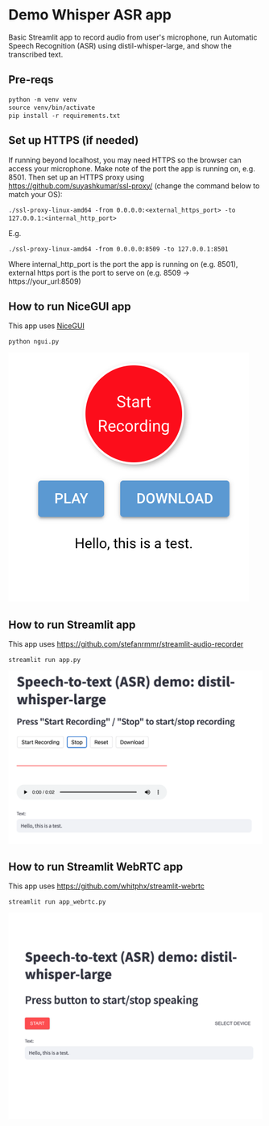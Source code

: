 # Demo Whisper ASR app
Basic Streamlit app to record audio from user's microphone, run Automatic Speech Recognition (ASR) using distil-whisper-large, and show the transcribed text.

## Pre-reqs
```
python -m venv venv
source venv/bin/activate
pip install -r requirements.txt
```

## Set up HTTPS (if needed)
If running beyond localhost, you may need HTTPS so the browser can access your microphone.
Make note of the port the app is running on, e.g. 8501. Then set up an HTTPS proxy using https://github.com/suyashkumar/ssl-proxy/ (change the command below to match your OS):
```
./ssl-proxy-linux-amd64 -from 0.0.0.0:<external_https_port> -to 127.0.0.1:<internal_http_port>
```
E.g.
```
./ssl-proxy-linux-amd64 -from 0.0.0.0:8509 -to 127.0.0.1:8501
```
Where internal_http_port is the port the app is running on (e.g. 8501), external https port is the port to serve on (e.g. 8509 -> https://your_url:8509)

## How to run NiceGUI app
This app uses [NiceGUI](https://nicegui.io)
```
python ngui.py
```
![screenshot](/app_ngui_demo.png)

## How to run Streamlit app
This app uses https://github.com/stefanrmmr/streamlit-audio-recorder
```
streamlit run app.py
```
![screenshot](/app_demo.png)

## How to run Streamlit WebRTC app
This app uses https://github.com/whitphx/streamlit-webrtc
```
streamlit run app_webrtc.py
```
![screenshot](/app_webrtc_demo.png)
